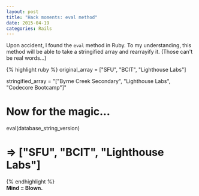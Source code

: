 ```yaml
---
layout: post
title: "Hack moments: eval method"
date: 2015-04-19
categories: Rails
---
```


Upon accident, I found the `eval` method in Ruby. To my understanding, this method will be able to take a stringified array and rearrayify it. (Those can't be real words...)

{% highlight ruby %}
original_array = ["SFU", "BCIT", "Lighthouse Labs"]

stringified_array = "[\"Byrne Creek Secondary\", \"Lighthouse Labs\", \"Codecore Bootcamp\"]"

# Now for the magic...

eval(database_string_version) 
# => ["SFU", "BCIT", "Lighthouse Labs"]
{% endhighlight %}
<br>
<strong>Mind = Blown.</strong>